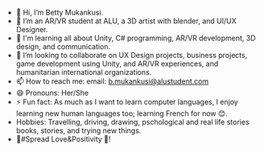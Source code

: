 - 👋 Hi, I’m Betty Mukankusi.
- 👀 I’m an AR/VR student at ALU, a 3D artist with blender, and UI/UX Designer.
- 🌱 I'm learning all about Unity, C# programming, AR/VR development, 3D design, and communication.
- 💞️ I’m looking to collaborate on UX Design projects, business projects, game development using Unity, and AR/VR experiences, and humanitarian international organizations.
- 📫 How to reach me: email: b.mukankusi@alustudent.com
- 😄 Pronouns: Her/She
- ⚡ Fun fact: As much as I want to learn computer languages, I enjoy learning new human languages too; learning French for now 😊.
- Hobbies: Travelling, driving, drawing, pschological and real life stories books, stories, and trying new things.
- 🎯#Spread Love&Positivity 💖!

<!---
bmukankusi/bmukankusi is a ✨ special ✨ repository because its `README.md` (this file) appears on your GitHub profile.
You can click the Preview link to take a look at your changes.
--->
